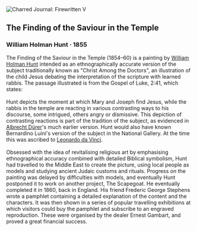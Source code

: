 <div class="artwork-of-the-day">
  <div class="container">
    <div class="img-wrapper">
      <img
        src="https://uploads0.wikiart.org/images/william-holman-hunt/the-finding-of-the-saviour-in-the-temple-1862.jpg!Large.jpg"
        alt="Charred Journal: Firewritten V" />
    </div>
    <div class="artwork-detail">
      <div class="artwork-origin"> 
        <h2 class="artwork-name">The Finding of the Saviour in the Temple</h2>
        <h3 class="artist">
          William Holman Hunt
                    ·  1855
        </h3>
      </div>
      <p class="description">
        <span class="artwork-description-text ng-binding" ng-bind-html="viewModel.ArtworkOfTheDay.Description | unsafe">The Finding of the Saviour in the Temple (1854–60) is a painting by <a target="_blank" href="/en/william-holman-hunt">William Holman Hunt</a> intended as an ethnographically accurate version of the subject traditionally known as "Christ Among the Doctors", an illustration of the child Jesus debating the interpretation of the scripture with learned rabbis. The passage illustrated is from the Gospel of Luke, 2:41, which states:
<br>
<br>Hunt depicts the moment at which Mary and Joseph find Jesus, while the rabbis in the temple are reacting in various contrasting ways to his discourse, some intrigued, others angry or dismissive. This depiction of contrasting reactions is part of the tradition of the subject, as evidenced in <a target="_blank" href="/en/albrecht-durer">Albrecht Dürer</a>'s much earlier version. Hunt would also have known Bernardino Luini's version of the subject in the National Gallery. At the time this was ascribed to <a target="_blank" href="/en/leonardo-da-vinci">Leonardo da Vinci</a>.
<br>
<br>Obsessed with the idea of revitalising religious art by emphasising ethnographical accuracy combined with detailed Biblical symbolism, Hunt had travelled to the Middle East to create the picture, using local people as models and studying ancient Judaic customs and rituals. Progress on the painting was delayed by difficulties with models, and eventually Hunt postponed it to work on another project, The Scapegoat. He eventually completed it in 1860, back in England. His friend Frederic George Stephens wrote a pamphlet containing a detailed explanation of the content and the characters. It was then shown in a series of popular travelling exhibitions at which visitors could buy the pamphlet and subscribe to an engraved reproduction. These were organised by the dealer Ernest Gambart, and proved a great financial success.</span>
                        <div class="text-shadow-container" ng-show="showShadow" style=""></div>
      </p>
    </div>
  </div>

</div>
